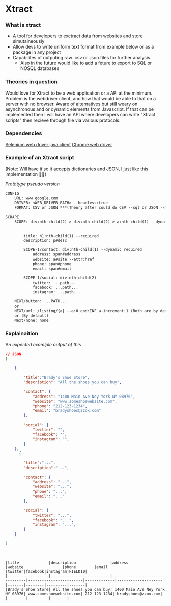 # Xtract


### What is xtract
- A tool for developers to exctract data from websites and store simutaineously
- Allow devs to write uniform text format from example below or as a package in any project
- Capabilites of outputing raw .csv or .json files for further analysis
    - Also in the future would like to add a feture to export to SQL or NOSQL databases

### Theories in question
Would love for Xtract to be a web application or a API at the minimum.  Problem is the webdriver client, and how that would be able to that on a server with no browser.
 Aware of [alternatives](https://www.guru99.com/selenium-with-htmlunit-driver-phantomjs.html) but still weary on asynchronous and or dynamic elements from Javascript.
If that can be implemented then I will have an API where developers can write "Xtract scripts" then recieve through file via various protocols.


### Dependencies
[Selenium web driver java client](https://selenium-release.storage.googleapis.com/3.141/selenium-java-3.141.59.zip)
[Chrome web driver](https://sites.google.com/a/chromium.org/chromedriver/downloads)

### Example of an Xtract script
(Note: Will have it so it accepts dictionaries and JSON, I just like this implementation 🤷‍♂️)

*Prototype pseudo version*
```txt
CONFIG
    URL: www.google.com
    DRIVER: <WEB_DRIVER_PATH> --headless:true
    FORMAT: CSV or JSON ***(Theory after could do CSV --sql or JSON --mongodb )***

SCRAPE
    SCOPE: div:nth-child(2) > div:nth-child(2) > a:nth-child(1) --dynamic 
        

        title: h1:nth-child(1) --required
        description: p#desc

        SCOPE-1/contact: div:nth-child(1) --dynamic required
            address: span#address
            website: a#site --attr:href
            phone: span#phone 
            email: span#email 

        SCOPE-1/social: div:nth-child(2)
            twitter: ...path...
            facebook: ...path...
            instagram: ...path...

    NEXT/button: ...PATH...
    or
    NEXT/url: /listing/{a} --a:0 end:INF a-increment:1 (Both are by default, so optional)
    or (By default)
    Next/none: none

```   

### Explainaition
A*n expected examlple output of this*
```json
// JSON
[

    {
        
        "title":"Brady's Shoe Store",
        "description": "All the shoes you can buy",
        
        "contact": {
            "address": "1400 Main Ave Ney York NY 08976",
            "website": "www.someshoewebsite.com",
            "phone": "212-123-1234",
            "email": "bradyshoes@zzox.com"
        },
        
        "social": {
            "twitter": "",
            "facebook": "",
            "instagram": "",
        }
    },
      {
        
        "title":"...",
        "description":"...",
        
        "contact": {
            "address": "...",
            "website": "...",
            "phone": "...",
            "email": "..."
        },
        
        "social": {
            "twitter": "...",
            "facebook": "...",
            "instagram": "...",
        }
    }

]
```
&nbsp;

```csv
|title             |description               |address                         |website                 |phone        |email               |twitter|facebook|instagram|FIELD10|
|------------------|--------------------------|--------------------------------|------------------------|-------------|--------------------|-------|--------|---------|-------|
|Brady's Shoe Store| All the shoes you can buy| 1400 Main Ave Ney York NY 08976| www.someshoewebsite.com| 212-123-1234| bradyshoes@zzox.com|       |        |         |       |
```